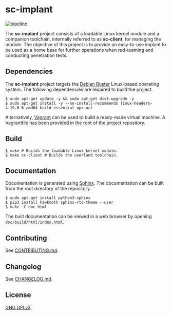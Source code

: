 # sc-implant

[![pipeline](https://gitlab.com/team-sc/sc-implant/badges/master/pipeline.svg)](https://gitlab.com/team-sc/sc-implant/pipelines)

The **sc-implant** project consists of a loadable Linux kernel module and a companion
toolchain, internally referred to as **sc-client**, for managing the module. The
objective of this project is to provide an easy-to-use implant to be used as a
home base for further operations when red-teaming and conducting penetration
tests.

## Dependencies

The **sc-implant** project targets the
[Debian Buster](https://wiki.debian.org/DebianBuster) Linux-based operating
system. The following dependencies are required to build the project.

```console
$ sudo apt-get update -y && sudo apt-get dist-upgrade -y
$ sudo apt-get install -y --no-install-recommends linux-headers-4.19.0-6-amd64 build-essential upx-ucl
```

Alternatively, [Vagrant](https://www.vagrantup.com/) can be used to build a
ready-made virtual machine. A Vagrantfile has been provided in the root of the
project repository.

## Build

```console
$ make # Builds the loadable Linux kernel module.
$ make sc-client # Builds the userland toolchain.
```

## Documentation

Documentation is generated using
[Sphinx](https://www.sphinx-doc.org/en/master/). The documentation can be built
from the root directory of the repository.

```console
$ sudo apt-get install python3-sphinx
$ pip3 install hawkmoth sphinx-rtd-theme --user
$ make -C doc html
```

The built documentation can be viewed in a web browser by opening
`doc/build/html/index.html`.

## Contributing

See [CONTRIBUTING.md](./CONTRIBUTING.md).

## Changelog

See [CHANGELOG.md](./CHANGELOG.md).

## License

[GNU GPLv3](./LICENSE).
